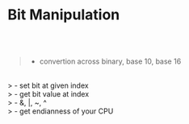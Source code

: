 # Bit Manipulation
<br><br>

> - convertion across binary, base 10, base 16
<br>
> - set bit at given index
<br>
> - get bit value at index
<br>
> - &, |, ~, ^
<br>
> - get endianness of your CPU 
